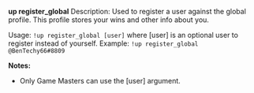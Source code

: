 **up register_global**
Description: Used to register a user against the global profile. This profile stores your wins and other info about you.

Usage: `!up register_global [user]` where [user] is an optional user to register instead of yourself.
Example: `!up register_global @BenTechy66#8809`

**Notes:**
 - Only Game Masters can use the [user] argument.
